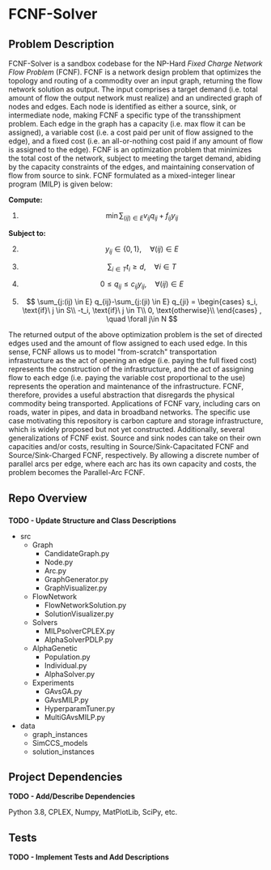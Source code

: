 # FCNF-Solver

## Problem Description
FCNF-Solver is a sandbox codebase for the NP-Hard *Fixed Charge Network Flow Problem* (FCNF). FCNF is a 
network design problem that optimizes the topology and routing of a commodity over an input graph, returning the flow 
network solution as output. The input comprises a target demand (i.e. total amount of flow the output network must 
realize) and an undirected graph of nodes and edges. Each node is identified as either a source, sink, or intermediate 
node, making FCNF a specific type of the transshipment problem. Each edge in the graph has a capacity (i.e. max flow it 
can be assigned), a variable cost (i.e. a cost paid per unit of flow assigned to the edge), and a fixed cost (i.e. an 
all-or-nothing cost paid if any amount of flow is assigned to the edge). FCNF is an optimization problem that minimizes
the total cost of the network, subject to meeting the target demand, abiding by the capacity constraints of the edges,
and maintaining conservation of flow from source to sink. FCNF formulated as a mixed-integer linear program (MILP) is 
given below:

**Compute:**

1) $$ \min \sum_{(ij) \in E} v_{ij} q_{ij} + f_{ij} y_{ij} $$


**Subject to:**

2) $$ y_{ij} \in \lbrace 0,1 \rbrace, \quad \forall (ij) \in E $$

3) $$ \sum_{i \in T} t_i \geq d, \quad \forall i \in T $$

4) $$ 0 \leq q_{ij} \leq c_{ij} y_{ij}, \quad \forall (ij) \in E $$

5) $$ \sum_{j:(ij) \in E} q_{ij}-\sum_{j:(ji) \in E} q_{ji} =
      \begin{cases}
          s_i, \text{if}\ j \in S\\
          -t_i, \text{if}\ j \in T\\
          0, \text{otherwise}\\
      \end{cases} 
    , \quad \forall j\in N $$

The returned output of the above optimization problem is the set of directed edges used and the amount of flow assigned 
to each used edge. In this sense, FCNF allows us to model "from-scratch" transportation infrastructure as the act of 
opening an edge (i.e. paying the full fixed cost) represents the construction of the infrastructure, and the act of 
assigning flow to each edge (i.e. paying the variable cost proportional to the use) represents the operation and 
maintenance of the infrastructure. FCNF, therefore, provides a useful abstraction that disregards the physical commodity
being transported. Applications of FCNF vary, including cars on roads, water in pipes, and data in broadband networks.
The specific use case motivating this repository is carbon capture and storage infrastructure, which is widely proposed 
but not yet constructed. Additionally, several generalizations of FCNF exist. Source and sink nodes can take on their 
own capacities and/or costs, resulting in Source/Sink-Capacitated FCNF and Source/Sink-Charged FCNF, respectively. By
allowing a discrete number of parallel arcs per edge, where each arc has its own capacity and costs, the problem becomes
the Parallel-Arc FCNF. 

## Repo Overview

### 

**TODO - Update Structure and Class Descriptions**

+ src
  + Graph
    + CandidateGraph.py
    + Node.py
    + Arc.py
    + GraphGenerator.py
    + GraphVisualizer.py
  + FlowNetwork
    + FlowNetworkSolution.py
    + SolutionVisualizer.py
  + Solvers
    + MILPsolverCPLEX.py
    + AlphaSolverPDLP.py
  + AlphaGenetic
    + Population.py
    + Individual.py
    + AlphaSolver.py
  + Experiments
    + GAvsGA.py
    + GAvsMILP.py
    + HyperparamTuner.py
    + MultiGAvsMILP.py
+ data
  + graph_instances
  + SimCCS_models
  + solution_instances

## Project Dependencies

**TODO - Add/Describe Dependencies**

Python 3.8, CPLEX, Numpy, MatPlotLib, SciPy, etc.

## Tests

**TODO - Implement Tests and Add Descriptions**
